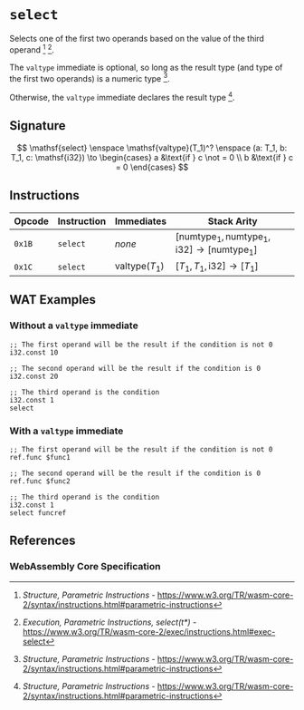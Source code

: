 
# `select`

Selects one of the first two operands based on the value of the third operand [^§2.4.4] [^§4.4.4-select].

The `valtype` immediate is optional, so long as the result type (and type of the first two operands) is a numeric type [^§2.4.4].

Otherwise, the `valtype` immediate declares the result type [^§2.4.4].



## Signature

$$
\mathsf{select} \enspace \mathsf{valtype}(T_1)^? \enspace (a: T_1, b: T_1, c: \mathsf{i32}) \to \begin{cases}
  a &\text{if } c \not = 0 \\
  b &\text{if } c = 0
\end{cases}
$$



## Instructions

| Opcode | Instruction | Immediates              | Stack Arity |
|--------|-------------|-------------------------|-------------|
| `0x1B` | `select`    | _none_                  | $[ \mathsf{numtype}_1, \mathsf{numtype}_1, \mathsf{i32} ] \to [ \mathsf{numtype}_1 ]$ |
| `0x1C` | `select`    | $\mathsf{valtype}(T_1)$ | $[ T_1, T_1, \mathsf{i32} ] \to [ T_1 ]$ |



## WAT Examples

### Without a `valtype` immediate

```wasm
;; The first operand will be the result if the condition is not 0
i32.const 10

;; The second operand will be the result if the condition is 0
i32.const 20

;; The third operand is the condition
i32.const 1
select
```


### With a `valtype` immediate

```wasm
;; The first operand will be the result if the condition is not 0
ref.func $func1

;; The second operand will be the result if the condition is 0
ref.func $func2

;; The third operand is the condition
i32.const 1
select funcref
```



## References

### WebAssembly Core Specification

[^§2.4.4]: _Structure, Parametric Instructions_ - <https://www.w3.org/TR/wasm-core-2/syntax/instructions.html#parametric-instructions>
[^§4.4.4-select]: _Execution, Parametric Instructions, select(t*)_ - <https://www.w3.org/TR/wasm-core-2/exec/instructions.html#exec-select>

